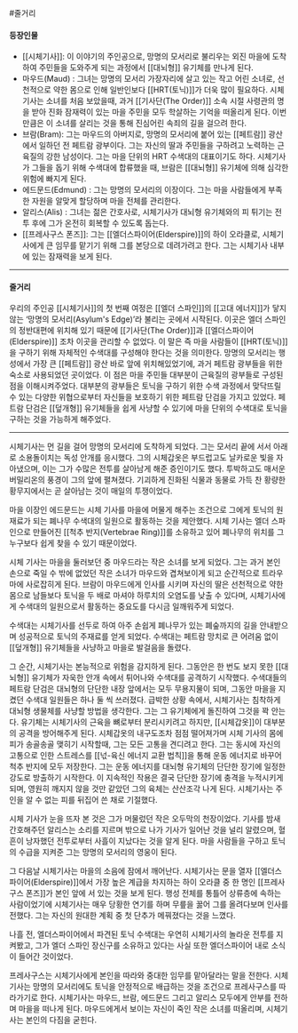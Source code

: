 #줄거리
#### 등장인물
- [[시체기사]]: 이 이야기의 주인공으로, 망명의 모서리로 불리우는 외진 마을에 도착하여 주민들을 도와주게 되는 과정에서 [[대뇌형]] 유기체를 만나게 된다.
- 마우드(Maud) : 그녀는 망명의 모서리 가장자리에 살고 있는 작고 어린 소녀로, 선천적으로 약한 몸으로 인해 일반인보다 [[HRT(토닉)]]가 더욱 많이 필요하다. 시체기사는 소녀를 처음 보았을때, 과거 [[기사단(The Order)]] 소속 시절 사령관의 명을 받아 진화 잠재력이 있는 마을 주민을 모두 학살하는 기억을 떠올리게 된다. 이번만큼은 이 소녀를 살리는 것을 통해 진심어린 속죄의 길을 걸으려 한다.
- 브람(Bram): 그는 마우드의 아버지로, 망명의 모서리에 붙어 있는 [[페트람]] 광산에서 일하던 전 페트람 광부이다. 그는 자신의 딸과 주민들을 구하려고 노력하는 근육질의 강한 남성이다. 그는 마을 단위의 HRT 수색대의 대표이기도 하다. 시체기사가 그들을 돕기 위해 수색대에 합류했을 때, 브람은 [[대뇌형]] 유기체에 의해 심각한 위험에 빠지게 된다.
- 에드문드(Edmund) : 그는 망명의 모서리의 이장이다. 그는 마을 사람들에게 부족한 자원을 알맞게 할당하며 마을 전체를 관리한다. 
- 알리스(Alis) : 그녀는 젊은 간호사로, 시체기사가 대뇌형 유기체와의 피 튀기는 전투 후에 그가 온전히 회복할 수 있도록 돕는다.
- [[프레사구스 폰즈]]: 그는 [[엘더스파이어(Elderspire)]]의 하이 오라클로, 시체기사에게 큰 임무를 맡기기 위해 그를 본당으로 데려가려고 한다. 그는 시체기사 내부에 있는 잠재력을 보게 된다.
---

#### 줄거리
우리의 주인공 [[시체기사]]의 첫 번째 여정은 [[엘더 스파인]]의 [[고대 에너지]]가 닿지 않는 ‘망명의 모서리(Asylum's Edge)’라 불리는 곳에서 시작된다. 이곳은 엘더 스파인의 정반대편에 위치해 있기 때문에 [[기사단(The Order)]]과 [[엘더스파이어(Elderspire)]] 조차 이곳을 관리할 수 없었다. 이 말은 즉 마을 사람들이 [[HRT(토닉)]]을 구하기 위해 자체적인 수색대를 구성해야 한다는 것을 의미한다. 망명의 모서리는 행성에서 가장 큰 [[페트람]] 광산 바로 앞에 위치해있었기에, 과거 페트람 광부들을 위한 숙소로 사용되었던 곳이었다. 이 점은 마을 주민들 대부분이 근육질의 광부들로 구성된 점을 이해시켜주었다. 대부분의 광부들은 토닉을 구하기 위한 수색 과정에서 맞닥뜨릴 수 있는 다양한 위협으로부터 자신들을 보호하기 위한 페트람 단검을 가지고 있었다. 페트람 단검은 [[덮개형]] 유기체들을 쉽게 사냥할 수 있기에 마을 단위의 수색대로 토닉을 구하는 것을 가능하게 해주었다.

---
시체기사는 먼 길을 걸어 망명의 모서리에 도착하게 되었다. 그는 모서리 끝에 서서 아래로 소용돌이치는 독성 안개를 응시했다. 그의 시체갑옷은 부드럽고도 날카로운 빛을 자아냈으며, 이는 그가 수많은 전투를 살아남게 해준 증인이기도 했다. 투박하고도 매서운 버밀리온의 풍경이 그의 앞에 펼쳐졌다. 기괴하게 진화된 식물과 동물로 가득 찬 황량한 황무지에서는 곧 살아남는 것이 매일의 투쟁이었다.

마을 이장인 에드문드는 시체 기사를 마을에 머물게 해주는 조건으로 그에게 토닉의 원재료가 되는 폐나무 수색대의 일원으로 활동하는 것을 제안했다. 시체 기사는 엘더 스파인으로 만들어진 [[척추 반지(Vertebrae Ring)]]를 소유하고 있어 폐나무의 위치를 그 누구보다 쉽게 찾을 수 있기 때문이었다.

시체 기사는 마을을 둘러보던 중 마우드라는 작은 소녀를 보게 되었다. 그는 과거 본인 손으로 죽일 수 밖에 없었던 작은 소녀가 마우드와 겹쳐보이게 되고 순간적으로 트라우마에 사로잡히게 된다. 브람이 마우드에게 인사를 시키며 자신의 딸은 선천적으로 약한 몸으로 남들보다 토닉을 두 배로 마셔야 하루치의 오염도를 낮출 수 있다며, 시체기사에게 수색대의 일원으로서 활동하는 중요도를 다시금 일깨워주게 되었다.

수색대는 시체기사를 선두로 하여 아주 손쉽게 폐나무가 있는 폐숲까지의 길을 안내받으며 성공적으로 토닉의 주재료를 얻게 되었다. 수색대는 페트람 망치로 큰 어려움 없이 [[덮개형]] 유기체들을 사냥하고 마을로 발걸음을 돌렸다.

그 순간, 시체기사는 본능적으로 위험을 감지하게 된다. 그동안은 한 번도 보지 못한 [[대뇌형]] 유기체가 자욱한 안개 속에서 튀어나와 수색대를 공격하기 시작했다. 수색대들의 페트람 단검은 대뇌형의 단단한 내장 앞에서는 모두 무용지물이 되며, 그동안 마을을 지켰던 수색대 일원들은 하나 둘 씩 쓰러졌다. 급박한 상황 속에서, 시체기사는 침착하게 대뇌형 생물체를 사냥할 방법을 생각한다. 그는 그 유기체에게 돌진하여 그것을 꽉 안는다. 유기체는 시체기사의 근육을 뼈로부터 분리시키려고 하지만, [[시체갑옷]]이 대부분의 공격을 방어해주게 된다. 시체갑옷의 내구도조차 점점 떨어져가며 시체 기사의 몸에 피가 송골송골 맺히기 시작할때, 그는 모든 고통을 견디려고 한다. 그는 동시에 자신의 고통으로 인한 스트레스를 [[넋-육신 에너지 교환 법칙]]을 통해 운동 에너지로 바꾸어 척추 반지에 모두 저장한다. 그는 운동 에너지를 대뇌형 유기체의 단단한 장기에 일정한 강도로 방출하기 시작한다. 이 지속적인 작용은 결국 단단한 장기에 충격을 누적시키게 되며, 영원히 깨지지 않을 것만 같았던 그의 육체는 산산조각 나게 된다. 시체기사는 주인을 알 수 없는 피를 뒤집어 쓴 채로 기절했다.

시체 기사가 눈을 뜨자 본 것은 그가 머물렀던 작은 오두막의 천장이었다. 기사를 밤새 간호해주던 알리스는 소리를 지르며 밖으로 나가 기사가 일어난 것을 널리 알렸으며, 혈흔이 낭자했던 전투로부터 사흘이 지났다는 것을 알게 된다. 마을 사람들을 구하고 토닉의 수급을 지켜준 그는 망명의 모서리의 영웅이 된다. 

그 다음날 시체기사는 마을의 소음에 잠에서 깨어난다. 시체기사는 문을 열자 [[엘더스파이어(Elderspire)]]에서 가장 높은 계급을 차지하는 하이 오라클 중 한 명인 [[프레사구스 폰즈]]가 본인 앞에 서 있는 것을 보게 된다. 행성 전체를 통틀어 상류층에 속하는 사람이었기에 시체기사는 매우 당황한 연기를 하며 무릎을 꿇어 그를 올려다보며 인사를 전했다. 그는 자신의 원대한 계획 중 첫 단추가 메꿔졌다는 것을 느꼈다.

나흘 전, 엘더스파이어에서 파견된 토닉 수색대는 우연히 시체기사의 놀라운 전투를 지켜봤고, 그가 엘더 스파인 장신구를 소유하고 있다는 사실 또한 엘더스파이어 내로 소식이 들어간 것이었다.

프레사구스는 시체기사에게 본인을 따라와 중대한 임무를 맡아달라는 말을 전한다. 시체기사는 망명의 모서리에도 토닉을 안정적으로 배급하는 것을 조건으로 프레사구스를 따라가기로 한다. 시체기사는 마우드, 브람, 에드문드 그리고 알리스 모두에게 안부를 전하며 마을을 떠나게 된다. 마우드에게서 보이는 자신이 죽인 작은 소녀를 떠올리며, 시체기사는 본인의 다짐을 굳힌다.